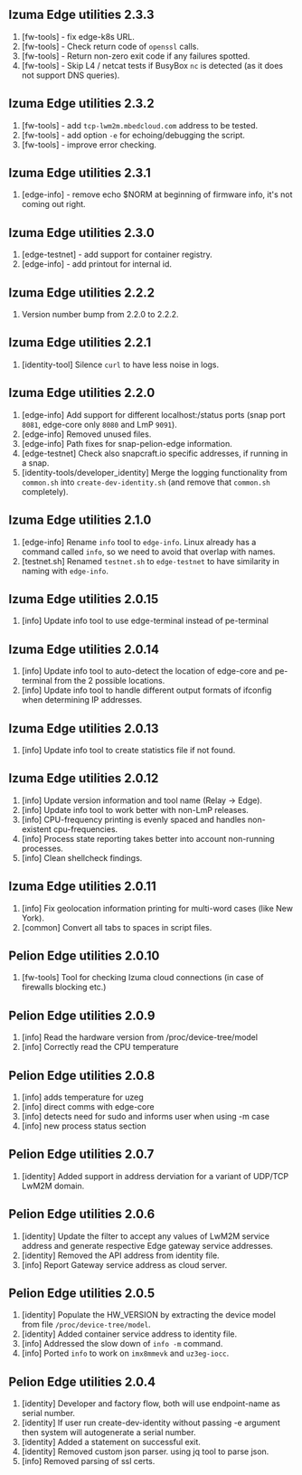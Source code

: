 ## Izuma Edge utilities 2.3.3
1. [fw-tools] - fix edge-k8s URL.
1. [fw-tools] - Check return code of `openssl` calls. 
1. [fw-tools] - Return non-zero exit code if any failures spotted.
1. [fw-tools] - Skip L4 / netcat tests if BusyBox `nc` is detected (as it does not support DNS queries).

## Izuma Edge utilities 2.3.2
1. [fw-tools] - add `tcp-lwm2m.mbedcloud.com` address to be tested.
1. [fw-tools] - add option `-e` for echoing/debugging the script.
1. [fw-tools] - improve error checking.

## Izuma Edge utilities 2.3.1
1. [edge-info] - remove echo $NORM at beginning of firmware info, it's not coming out right.

## Izuma Edge utilities 2.3.0
1. [edge-testnet] - add support for container registry.
1. [edge-info] - add printout for internal id.

## Izuma Edge utilities 2.2.2
1. Version number bump from 2.2.0 to 2.2.2.

## Izuma Edge utilities 2.2.1
1. [identity-tool] Silence `curl` to have less noise in logs.

## Izuma Edge utilities 2.2.0
1. [edge-info] Add support for different localhost:<port>/status ports (snap port `8081`, edge-core only `8080` and LmP `9091`).
1. [edge-info] Removed unused files.
1. [edge-info] Path fixes for snap-pelion-edge information.
1. [edge-testnet] Check also snapcraft.io specific addresses, if running in a snap.
1. [identity-tools/developer_identity] Merge the logging functionality from `common.sh` into `create-dev-identity.sh` (and remove that `common.sh` completely).

## Izuma Edge utilities 2.1.0
1. [edge-info] Rename `info` tool to `edge-info`. Linux already has a command called `info`, so we need to avoid that overlap with names.
1. [testnet.sh] Renamed `testnet.sh` to `edge-testnet` to have similarity in naming with `edge-info`.

## Izuma Edge utilities 2.0.15
1. [info] Update info tool to use edge-terminal instead of pe-terminal

## Izuma Edge utilities 2.0.14
1. [info] Update info tool to auto-detect the location of edge-core and pe-terminal from the 2 possible locations.
1. [info] Update info tool to handle different output formats of ifconfig when determining IP addresses.
 
## Izuma Edge utilities 2.0.13
1. [info] Update info tool to create statistics file if not found.
 
## Izuma Edge utilities 2.0.12
1. [info] Update version information and tool name (Relay -> Edge).
1. [info] Update info tool to work better with non-LmP releases.
1. [info] CPU-frequency printing is evenly spaced and handles non-existent cpu-frequencies.
1. [info] Process state reporting takes better into account non-running processes.
1. [info] Clean shellcheck findings.

## Izuma Edge utilities 2.0.11
1. [info] Fix geolocation information printing for multi-word cases (like New York).
1. [common] Convert all tabs to spaces in script files.

## Pelion Edge utilities 2.0.10
1. [fw-tools] Tool for checking Izuma cloud connections (in case of firewalls blocking etc.)

## Pelion Edge utilities 2.0.9
1. [info] Read the hardware version from /proc/device-tree/model
1. [info] Correctly read the CPU temperature


## Pelion Edge utilities 2.0.8
1. [info] adds temperature for uzeg
1. [info] direct comms with edge-core
1. [info] detects need for sudo and informs user when using -m case
1. [info] new process status section

## Pelion Edge utilities 2.0.7

1. [identity] Added support in address derviation for a variant of UDP/TCP LwM2M domain.

## Pelion Edge utilities 2.0.6

1. [identity] Update the filter to accept any values of LwM2M service address and generate respective Edge gateway service addresses.
1. [identity] Removed the API address from identity file.
1. [info] Report Gateway service address as cloud server.

## Pelion Edge utilities 2.0.5

1. [identity] Populate the HW_VERSION by extracting the device model from file `/proc/device-tree/model`.
1. [identity] Added container service address to identity file.
1. [info] Addressed the slow down of `info -m` command.
1. [info] Ported `info` to work on `imx8mmevk` and `uz3eg-iocc`.

## Pelion Edge utilities 2.0.4

1. [identity] Developer and factory flow, both will use endpoint-name as serial number.
1. [identity] If user run create-dev-identity without passing -e argument then system will autogenerate a serial number.
1. [identity] Added a statement on successful exit.
1. [identity] Removed custom json parser. using jq tool to parse json.
1. [info] Removed parsing of ssl certs.
